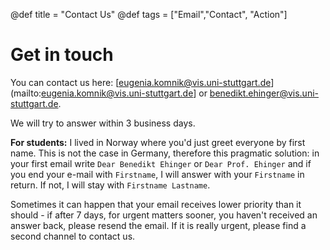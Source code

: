 @def title = "Contact Us"
@def tags = ["Email","Contact", "Action"]

# Get in touch

You can contact us here: [eugenia.komnik@vis.uni-stuttgart.de](mailto:eugenia.komnik@vis.uni-stuttgart.de] or [benedikt.ehinger@vis.uni-stuttgart.de](mailto:benedikt.ehinger@vis.uni-stuttgart.de).

We will try to answer within 3 business  days. 


**For students:** I lived in Norway where you'd just greet everyone by first name. This is not the case in Germany, therefore this pragmatic solution: in your first email write `Dear Benedikt Ehinger` or `Dear Prof. Ehinger` and if you end your e-mail with `Firstname`, I will answer with your `Firstname` in return. If not, I will stay with `Firstname Lastname`.
 
Sometimes it can happen that your email receives lower priority than it should - if after 7 days, for urgent matters sooner, you haven't received an answer back, please resend the email. If it is really urgent, please find a second channel to contact us.
